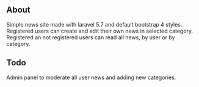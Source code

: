 ## About 
Simple news site made with laravel 5.7 and default bootstrap 4 styles. Registered users can create and edit their own news  in selected category. Registered an not registered users can read all news, by user or by category. 

## Todo

Admin panel to moderate all user news and adding new categories.


